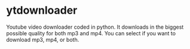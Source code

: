 # ytdownloader
Youtube video downloader coded in python. It downloads in the biggest possible quality for both mp3 and mp4. You can select if you want to download mp3, mp4, or both.
